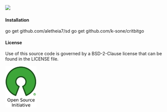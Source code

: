[![](https://img.shields.io/badge/godoc-reference-blue.svg)](https://godoc.org/github.com/aletheia7/mbus) 

#### Installation

go get github.com/aletheia7/sd
go get github.com/k-sone/critbitgo

#### License 

Use of this source code is governed by a BSD-2-Clause license that can be found
in the LICENSE file.

[![BSD-2-Clause License](img/osi_logo_100X133_90ppi_0.png)](https://opensource.org/)
